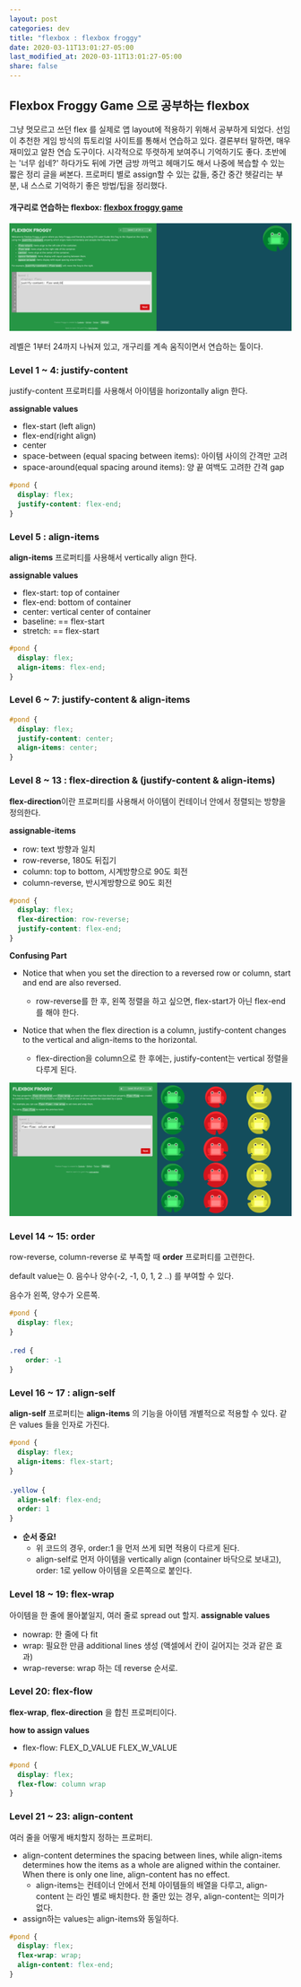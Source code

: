 ```yaml
---
layout: post
categories: dev
title: "flexbox : flexbox froggy"
date: 2020-03-11T13:01:27-05:00
last_modified_at: 2020-03-11T13:01:27-05:00
share: false
---
```


## Flexbox Froggy Game 으로 공부하는 flexbox

그냥 멋모르고 쓰던 flex 를 실제로 앱 layout에 적용하기 위해서 공부하게 되었다. 선임이 추천한 게임 방식의 튜토리얼 사이트를 통해서 연습하고 있다. 결론부터 말하면, 매우 재미있고 알찬 연습 도구이다. 시각적으로 뚜렷하게 보여주니 기억하기도 좋다. 초반에는 '너무 쉽네?' 하다가도 뒤에 가면 금방 까먹고 헤매기도 해서 나중에 복습할 수 있는 짧은 정리 글을 써본다. 프로퍼티 별로 assign할 수 있는 값들, 중간 중간 헷갈리는 부분, 내 스스로 기억하기 좋은 방법/팁을 정리했다.

#### 개구리로 연습하는 flexbox: [flexbox froggy game](http://flexboxfroggy.com/)
![flexboxfroggy1](/images/202003_dev/flexboxfroggy1.png)

레벨은 1부터 24까지 나눠져 있고, 개구리를 계속 움직이면서 연습하는 툴이다. 

### Level 1 ~ 4: justify-content
justify-content 프로퍼티를 사용해서 아이템을 horizontally align 한다. 

**assignable values**
- flex-start (left align)
- flex-end(right align)
- center
- space-between (equal spacing between items): 아이템 사이의 간격만 고려
- space-around(equal spacing around items): 양 끝 여백도 고려한 간격 gap
```css
#pond {
  display: flex;
  justify-content: flex-end;
}
```

### Level 5 : align-items
**align-items** 프로퍼티를 사용해서 vertically align  한다.

**assignable values**
- flex-start: top of container
- flex-end: bottom of container
- center: vertical center of container
- baseline: == flex-start
- stretch: == flex-start
```css
#pond {
  display: flex;
  align-items: flex-end;
}
```
 
### Level 6 ~ 7: justify-content & align-items

```css
#pond {
  display: flex;
  justify-content: center;
  align-items: center;
}
```

### Level 8 ~ 13 : flex-direction & (justify-content & align-items)
**flex-direction**이란 프로퍼티를 사용해서 아이템이 컨테이너 안에서 정렬되는 방향을 정의한다.

**assignable-items**
- row: text 방향과 일치
- row-reverse, 180도 뒤집기
- column: top to bottom, 시계방향으로 90도 회전
- column-reverse, 반시계방향으로 90도 회전

```css
#pond {
  display: flex;
  flex-direction: row-reverse;
  justify-content: flex-end;
}
```

**Confusing Part** 

- Notice that when you set the direction to a reversed row or column, start and end are also reversed.
    - row-reverse를 한 후, 왼쪽 정렬을 하고 싶으면, flex-start가 아닌 flex-end를 해야 한다.

- Notice that when the flex direction is a column, justify-content changes to the vertical and align-items to the horizontal.
    - flex-direction을 column으로 한 후에는, justify-content는 vertical 정렬을 다루게 된다.

![flexboxfroggy2](/images/202003_dev/flexboxfroggy2.png)

### Level 14 ~ 15: order

row-reverse, column-reverse 로 부족할 때 **order** 프로퍼티를 고련한다.

default value는 0. 음수나 양수(-2, -1, 0, 1, 2 ..) 를 부여할 수 있다.

음수가 왼쪽, 양수가 오른쪽.

```css
#pond {
  display: flex;
}

.red {
    order: -1
}
```

### Level 16 ~ 17 : align-self
**align-self** 프로퍼티는 **align-items** 의 기능을 아이템 개별적으로 적용할 수 있다. 같은 values 들을 인자로 가진다. 

```css
#pond {
  display: flex;
  align-items: flex-start;
}

.yellow {
  align-self: flex-end;
  order: 1
}
```
- **순서 중요!**
    - 위 코드의 경우, order:1 을 먼저 쓰게 되면 적용이 다르게 된다.
    - align-self로 먼저 아이템을 vertically align (container 바닥으로 보내고), order: 1로 yellow 아이템을 오른쪽으로 붙인다.

### Level 18 ~ 19: flex-wrap

아이템을 한 줄에 몰아붙일지, 여러 줄로 spread out 할지.
**assignable values**
- nowrap: 한 줄에 다 fit
- wrap: 필요한 만큼 additional lines 생성 (액셀에서 칸이 길어지는 것과 같은 효과)
- wrap-reverse: wrap 하는 데 reverse 순서로. 

### Level 20: flex-flow

**flex-wrap**, **flex-direction** 을 합친 프로퍼티이다. 

**how to assign values**
- flex-flow: FLEX_D_VALUE FLEX_W_VALUE

```css
#pond {
  display: flex;
  flex-flow: column wrap
}
```

### Level 21 ~ 23: align-content

여러 줄을 어떻게 배치할지 정하는 프로퍼티.

- align-content determines the spacing between lines, while align-items determines how the items as a whole are aligned within the container. When there is only one line, align-content has no effect.
    - align-items는 컨테이너 안에서 전체 아이템들의 배열을 다루고, align-content 는 라인 별로 배치한다. 한 줄만 있는 경우, align-content는 의미가 없다. 
- assign하는 values는 align-items와 동일하다.

```css
#pond {
  display: flex;
  flex-wrap: wrap;
  align-content: flex-end;
}
```